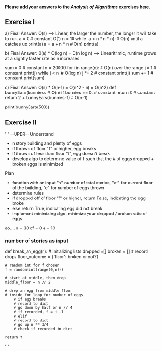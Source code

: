 #### Please add your answers to the ***Analysis of  Algorithms*** exercises here.

## Exercise I

a) Final Answer: O(n) --> Linear, the larger the number, the longer it will take to run.
a = 0 # constant O(1)
n = 10
while (a < n * n * n): # O(n) until a catches up
    print(a)
    a = a + n * n # O(n)
    print(a)


b) Final Answer: 0(n) * O(log n) = O(n log n) --> Linearithmic, runtime grows at a slightly faster rate as n increases.

sum = 0 # constant
n = 20000
for i in range(n): # O(n) over the range
  j = 1 # constant
  print(j)
  while j < n: # O(log n)
    j *= 2 # constant
    print(j)
    sum += 1 # constant
    print(sum)


c) Final Answer: O(n) * O(n-1) = O(n^2 - n) = O(n^2)
def bunnyEars(bunnies): # O(n)
  if bunnies == 0: # constant
    return 0 # constant
  return 2 + bunnyEars(bunnies-1) # O(n-1)

print(bunnyEars(500))

## Exercise II

'''
--UPER--
Understand
- n story building and plenty of eggs
- if thrown of floor "f" or higher, egg breaks
- if thrown of less than floor "f", egg doesn't break
- develop algo to determine value of f such that the # of eggs dropped + broken eggs is minimized

Plan
- function with an input "n" number of total stories, "cf" for current floor of the building, "e" for number of eggs thrown
- determine rules: 
- if dropped off of floor "f" or higher, return False, indicating the egg broke
- else return True, indicating egg did not break
- implement minimizing algo, minimize your dropped / broken ratio of eggs

so....
n = 30
cf = 0
e = 10

### number of stories as input
def break_an_egg(n):
    # initializing lists
    dropped =[]
    broken = []
    # record drops
    floor_outcome = {'floor': broken or not?}

    # random int for f chosen
    f = random(int(range(0,n)))

    # start at middle, then drop
    middle_floor = n // 2

    # drop an egg from middle floor
    # inside for loop for number of eggs
        # if egg breaks
        # record to dict
        # go down by half or n // 4
        # if recorded, f = i -1
        # elif
        # record to dict
        # go up n ** 3/4
        # check if recorded in dict

    return f

'''

